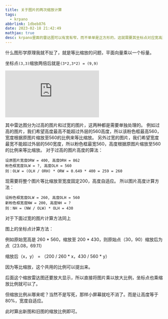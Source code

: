```yaml
---
title: 关于图片的两次缩放计算
tags:
  - krpano
abbrlink: 1dbeb876
date: 2023-02-18 21:42:49
mathjax: true
desc: krpano里面的雷达图可以有宽有窄，而不单单是正方形的，这就需要其坐标点对应宽高进行缩放，如何计算缩放后的坐标点呢？
---
```


什么图形学原理我就不扯了，就是等比缩放的问题，平面向量乘以一个标量。

坐标点`(3,3)`缩放两倍后就是`(3*2,3*2) = (9,9)`

<iframe id="embed_dom" name="embed_dom" frameborder="0" src="https://www.processon.com/embed/60b98c177d9c086753aa1dae"></iframe>


其中雷达图分为过高的图片和过宽的图片，这两种都是需要单独处理的。
例如过高的图片，我们希望高度最高不能超过外层的560高度，所以该粉色框最高560，宽度根据原图片缩放至560的比例来等比缩放。
另外过宽的图片，我们希望宽度最宽不能超过外层的560宽度，所以粉色框最宽560，高度根据原图片缩放至560的比例来等比缩放。
对于过高的图片高度的算法：
```
设原图片宽度ORW = 400, 高度ORH = 862 
粉色框宽度OLW = ?, 高度OLH = 560 
则：OLW = (OLH / ORH) * ORW = 0.649 * 400 = 259 = 260 
```
现需要将整个图片等比缩放至宽度固定200，高度自适应。
所以图片高度计算方法：
```
设粉色框宽度OLW = 260, 高度OLH = 560 
新粉色框宽度NW = 200, 高度NH = ?	
则：NH = (NW / OLW) * OLH = 430
```

对于下面过宽的图片计算方法同上



图上的坐标点计算方法：

例如原始宽高是 260 * 560，缩放至 200 * 430，则原始点（30，90）缩放后为点（23.08，69.11）

缩放后（x，y） = （200 / 260 * x，430 / 560 * y）

因为等比缩放，这个共用的比例可以提出来。



后面这个缩放雷达图还要放大显示，所以直接将图片乘以放大比例，坐标点也乘缩放比例就可以了。

但缩放比例从哪来呢？当然不是写死，那样小屏幕就吃不消了。而是让高度等于80%，宽度自适应。

此时算出新图和旧图的缩放比例即可。
